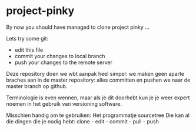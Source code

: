 project-pinky
============

By now you should have managed to clone project pinky ...

Lets try some git:
 - edit this file
 - commit your changes to local branch
 - push your changes to the remote server

Deze repository doen we wbt aanpak heel simpel: we maken geen aparte braches aan
in de master repository: alles committen en pushen we naar de master branch op
github.

Terminologie is even wennen, maar als je dit doorhebt kun je je weer expert noemen
in het gebruik van versioning software.

Misschien handig om te gebruiken: Het programmatje sourcetree
Die kan al die dingen die je nodig hebt: clone - edit - commit - pull - push
